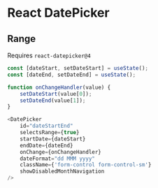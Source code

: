 # React DatePicker

## Range

Requires `react-datepicker@4`

```javascript
const [dateStart, setDateStart] = useState();
const [dateEnd, setDateEnd] = useState();

function onChangeHandler(value) {
    setDateStart(value[0]);
    setDateEnd(value[1]);
}

<DatePicker
    id="dateStartEnd"
    selectsRange={true}
    startDate={dateStart}
    endDate={dateEnd}
    onChange={onChangeHandler}
    dateFormat="dd MMM yyyy"
    className={'form-control form-control-sm'}
    showDisabledMonthNavigation
/>
```
